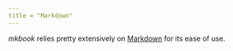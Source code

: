 ```yaml
---
title = "Markdown"
---
```


_mkbook_ relies pretty extensively on [Markdown](https://daringfireball.net/projects/markdown/) for its ease of use.

